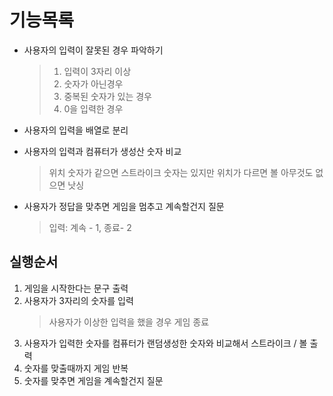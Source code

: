 # 기능목록

- 사용자의 입력이 잘못된 경우 파악하기

  > 1.  입력이 3자리 이상
  > 2.  숫자가 아닌경우
  > 3.  중복된 숫자가 있는 경우
  > 4.  0을 입력한 경우

- 사용자의 입력을 배열로 분리
- 사용자의 입력과 컴퓨터가 생성산 숫자 비교

  > 위치 숫자가 같으면 스트라이크
  > 숫자는 있지만 위치가 다르면 볼
  > 아무것도 없으면 낫싱

- 사용자가 정답을 맞추면 게임을 멈추고 계속할건지 질문
  > 입력: 계속 - 1, 종료- 2

## 실행순서

1. 게임을 시작한다는 문구 출력
2. 사용자가 3자리의 숫자를 입력
   > 사용자가 이상한 입력을 했을 경우 게임 종료
3. 사용자가 입력한 숫자를 컴퓨터가 랜덤생성한 숫자와 비교해서 스트라이크 / 볼 출력
4. 숫자를 맞출때까지 게임 반복
5. 숫자를 맞추면 게임을 계속할건지 질문
